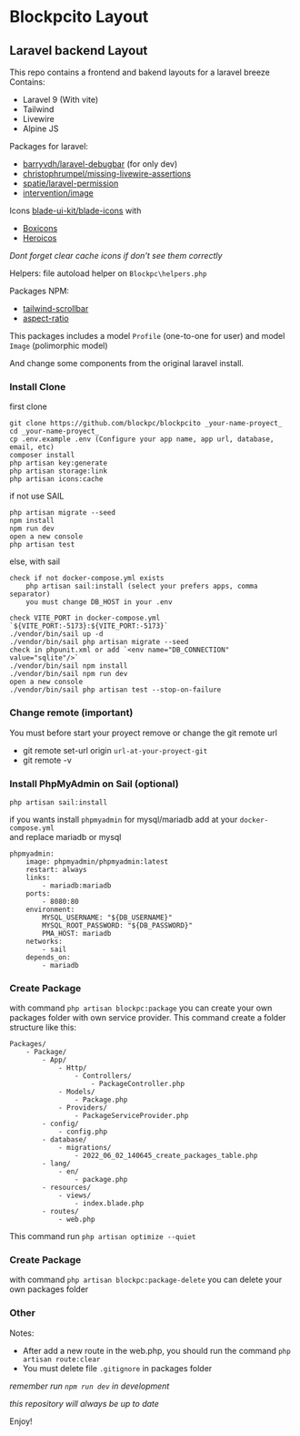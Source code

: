 # Blockpcito Layout

## Laravel backend Layout

This repo contains a frontend and bakend layouts for a laravel breeze  
Contains:
- Laravel 9 (With vite)
- Tailwind
- Livewire
- Alpine JS

Packages for laravel:
- [barryvdh/laravel-debugbar](https://github.com/barryvdh/laravel-debugbar) (for only dev)
- [christophrumpel/missing-livewire-assertions](https://github.com/christophrumpel/missing-livewire-assertions)
- [spatie/laravel-permission](https://spatie.be/index.php/docs/laravel-permission)
- [intervention/image](http://image.intervention.io/)

Icons [blade-ui-kit/blade-icons](https://github.com/blade-ui-kit/blade-icons) with  
- [Boxicons](https://github.com/mallardduck/blade-boxicons)
- [Heroicos](https://github.com/blade-ui-kit/blade-heroicons)

_Dont forget clear cache icons if don't see them correctly_

Helpers: file autoload helper on `Blockpc\helpers.php`

Packages NPM:  

- [tailwind-scrollbar](https://github.com/adoxography/tailwind-scrollbar)
- [aspect-ratio](https://github.com/tailwindlabs/tailwindcss-aspect-ratio)

This packages includes a model `Profile` (one-to-one for user) and model `Image` (polimorphic model)

And change some components from the original laravel install.

### Install Clone

first clone

    git clone https://github.com/blockpc/blockpcito _your-name-proyect_
    cd _your-name-proyect_
    cp .env.example .env (Configure your app name, app url, database, email, etc)
    composer install
    php artisan key:generate
    php artisan storage:link
    php artisan icons:cache

if not use SAIL

	php artisan migrate --seed
	npm install
	npm run dev
	open a new console
	php artisan test

else, with sail

	check if not docker-compose.yml exists
		php artisan sail:install (select your prefers apps, comma separator)
		you must change DB_HOST in your .env

	check VITE_PORT in docker-compose.yml `${VITE_PORT:-5173}:${VITE_PORT:-5173}`
	./vendor/bin/sail up -d
	./vendor/bin/sail php artisan migrate --seed
	check in phpunit.xml or add `<env name="DB_CONNECTION" value="sqlite"/>`
	./vendor/bin/sail npm install
	./vendor/bin/sail npm run dev
	open a new console
	./vendor/bin/sail php artisan test --stop-on-failure

### Change remote (important)

You must before start your proyect remove or change the git remote url

- git remote set-url origin `url-at-your-proyect-git`
- git remote -v

### Install PhpMyAdmin on Sail (optional)

`php artisan sail:install`  

if you wants install `phpmyadmin` for mysql/mariadb add at your `docker-compose.yml`  
and replace mariadb or mysql  

```
phpmyadmin:
    image: phpmyadmin/phpmyadmin:latest
    restart: always
    links:
        - mariadb:mariadb
    ports:
        - 8080:80
    environment:
        MYSQL_USERNAME: "${DB_USERNAME}"
        MYSQL_ROOT_PASSWORD: "${DB_PASSWORD}"
        PMA_HOST: mariadb
    networks:
        - sail
    depends_on:
        - mariadb
```

### Create Package

with command `php artisan blockpc:package` you can create your own packages folder with own service provider.
This command create a folder structure like this:
```
Packages/
    - Package/
        - App/
            - Http/
                - Controllers/
                    - PackageController.php
            - Models/
                - Package.php
            - Providers/
                - PackageServiceProvider.php
        - config/
            - config.php
        - database/
            - migrations/
                - 2022_06_02_140645_create_packages_table.php
        - lang/
            - en/
                - package.php
        - resources/
            - views/
                - index.blade.php
        - routes/
            - web.php
```
This command run `php artisan optimize --quiet`

### Create Package

with command `php artisan blockpc:package-delete` you can delete your own packages folder

### Other

Notes:  
- After add a new route in the web.php, you should run the command `php artisan route:clear`
- You must delete file `.gitignore` in packages folder  

_remember run `npm run dev` in development_

_this repository will always be up to date_

Enjoy!
